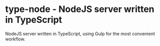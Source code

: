 # type-node - NodeJS server written in TypeScript

NodeJS server written in TypeScript, using Gulp for the most convenient workflow.